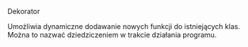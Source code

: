 Dekorator  
  
Umożliwia dynamiczne dodawanie nowych funkcji do istniejących klas.
Można to nazwać dziedziczeniem w trakcie działania programu.